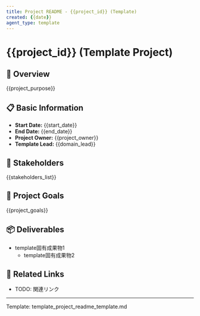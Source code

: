 ```yaml
---
title: Project README - {{project_id}} (Template)
created: {{date}}
agent_type: template
---
```


# {{project_id}} (Template Project)

## 🎯 Overview
{{project_purpose}}

## 📋 Basic Information
- **Start Date:** {{start_date}}
- **End Date:** {{end_date}}
- **Project Owner:** {{project_owner}}
- **Template Lead:** {{domain_lead}}

## 👥 Stakeholders
{{stakeholders_list}}

## 🎯 Project Goals
{{project_goals}}

## 📦 Deliverables
- template固有成果物1
  - template固有成果物2

## 🔗 Related Links
- TODO: 関連リンク

---
Template: template_project_readme_template.md
